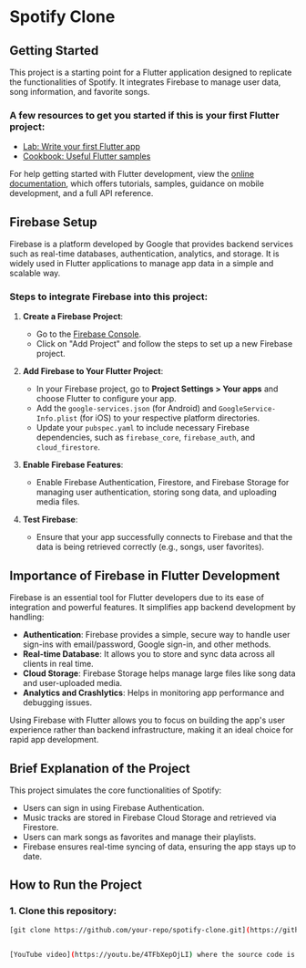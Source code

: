 # Spotify Clone

## Getting Started

This project is a starting point for a Flutter application designed to replicate the functionalities of Spotify. It integrates Firebase to manage user data, song information, and favorite songs.

### A few resources to get you started if this is your first Flutter project:

- [Lab: Write your first Flutter app](https://docs.flutter.dev/get-started/codelab)
- [Cookbook: Useful Flutter samples](https://docs.flutter.dev/cookbook)

For help getting started with Flutter development, view the
[online documentation](https://docs.flutter.dev/), which offers tutorials, samples, guidance on mobile development, and a full API reference.

## Firebase Setup

Firebase is a platform developed by Google that provides backend services such as real-time databases, authentication, analytics, and storage. It is widely used in Flutter applications to manage app data in a simple and scalable way.

### Steps to integrate Firebase into this project:

1. **Create a Firebase Project**:
   - Go to the [Firebase Console](https://console.firebase.google.com/).
   - Click on "Add Project" and follow the steps to set up a new Firebase project.

2. **Add Firebase to Your Flutter Project**:
   - In your Firebase project, go to **Project Settings > Your apps** and choose Flutter to configure your app.
   - Add the `google-services.json` (for Android) and `GoogleService-Info.plist` (for iOS) to your respective platform directories.
   - Update your `pubspec.yaml` to include necessary Firebase dependencies, such as `firebase_core`, `firebase_auth`, and `cloud_firestore`.

3. **Enable Firebase Features**:
   - Enable Firebase Authentication, Firestore, and Firebase Storage for managing user authentication, storing song data, and uploading media files.

4. **Test Firebase**:
   - Ensure that your app successfully connects to Firebase and that the data is being retrieved correctly (e.g., songs, user favorites).

## Importance of Firebase in Flutter Development

Firebase is an essential tool for Flutter developers due to its ease of integration and powerful features. It simplifies app backend development by handling:

- **Authentication**: Firebase provides a simple, secure way to handle user sign-ins with email/password, Google sign-in, and other methods.
- **Real-time Database**: It allows you to store and sync data across all clients in real time.
- **Cloud Storage**: Firebase Storage helps manage large files like song data and user-uploaded media.
- **Analytics and Crashlytics**: Helps in monitoring app performance and debugging issues.

Using Firebase with Flutter allows you to focus on building the app's user experience rather than backend infrastructure, making it an ideal choice for rapid app development.

## Brief Explanation of the Project

This project simulates the core functionalities of Spotify:

- Users can sign in using Firebase Authentication.
- Music tracks are stored in Firebase Cloud Storage and retrieved via Firestore.
- Users can mark songs as favorites and manage their playlists.
- Firebase ensures real-time syncing of data, ensuring the app stays up to date.

## How to Run the Project

### 1. Clone this repository:
```bash
[git clone https://github.com/your-repo/spotify-clone.git](https://github.com/whenslynady/firebase-spotify.git)


[YouTube video](https://youtu.be/4TFbXepOjLI) where the source code is explained. 

